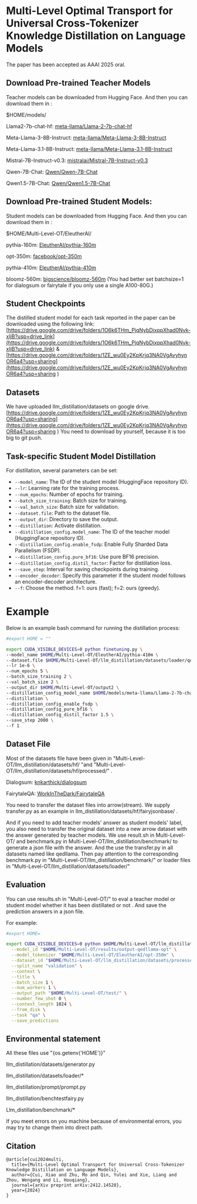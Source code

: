 # Multi-Level Optimal Transport for Universal Cross-Tokenizer Knowledge Distillation on Language Models
The paper has been accepted as AAAI 2025 oral.

## Download Pre-trained Teacher Models

Teacher models can be downloaded from Hugging Face. And then you can download them in :

$HOME/models/

Llama2-7b-chat-hf:	[meta-llama/Llama-2-7b-chat-hf](https://huggingface.co/meta-llama/Llama-2-7b-chat-hf) 

Meta-Llama-3-8B-Instruct:	[meta-llama/Meta-Llama-3-8B-Instruct](https://huggingface.co/meta-llama/Meta-Llama-3-8B-Instruct)

Meta-Llama-3.1-8B-Instruct:	[meta-llama/Meta-Llama-3.1-8B-Instruct](https://huggingface.co/meta-llama/Meta-Llama-3.1-8B-Instruct)

Mistral-7B-Instruct-v0.3:	[mistralai/Mistral-7B-Instruct-v0.3](https://huggingface.co/mistralai/Mistral-7B-Instruct-v0.3)

Qwen-7B-Chat:	[Qwen/Qwen-7B-Chat](https://huggingface.co/Qwen/Qwen-7B-Chat)

Qwen1.5-7B-Chat:	[Qwen/Qwen1.5-7B-Chat](https://huggingface.co/Qwen/Qwen1.5-7B-Chat)

## Download Pre-trained Student Models:

Student models can be downloaded from Hugging Face. And then you can download them in :

$HOME/Multi-Level-OT/EleutherAI/

pythia-160m: [EleutherAI/pythia-160m](https://huggingface.co/EleutherAI/pythia-160m)

opt-350m: [facebook/opt-350m](https://huggingface.co/facebook/opt-350m)

pythia-410m: [EleutherAI/pythia-410m](https://huggingface.co/EleutherAI/pythia-410m)

bloomz-560m: [bigscience/bloomz-560m](https://huggingface.co/bigscience/bloomz-560m) (You had better set batchsize=1 for dialogsum or fairytale if you only use a single A100-80G.)

## Student Checkpoints
The distilled student model for each task reported in the paper can be downloaded using the following link:
[https://drive.google.com/drive/folders/1O6k6THm_PjqNybDixppXhad0Nyk-xIjB?usp=drive_link](https://drive.google.com/drive/folders/1O6k6THm_PjqNybDixppXhad0Nyk-xIjB?usp=drive_link) &
[https://drive.google.com/drive/folders/1ZE_wu0Ey2KpKrjq3NA0VgAvyhynOR6a4?usp=sharing](https://drive.google.com/drive/folders/1ZE_wu0Ey2KpKrjq3NA0VgAvyhynOR6a4?usp=sharing
)

## Datasets
We have uploaded llm_distillation/datasets on google drive.[https://drive.google.com/drive/folders/1ZE_wu0Ey2KpKrjq3NA0VgAvyhynOR6a4?usp=sharing](https://drive.google.com/drive/folders/1ZE_wu0Ey2KpKrjq3NA0VgAvyhynOR6a4?usp=sharing
) You need to download by yourself, because it is too big to git push.

## Task-specific Student Model Distillation


For distillation, several parameters can be set:
- `--model_name`: The ID of the student model (HuggingFace repository ID).
- `--lr`: Learning rate for the training process.
- `--num_epochs`: Number of epochs for training.
- `--batch_size_training`: Batch size for training.
- `--val_batch_size`: Batch size for validation.
- `--dataset.file`: Path to the dataset file.
- `--output_dir`: Directory to save the output.
- `--distillation`: Activate distillation.
- `--distillation_config.model_name`: The ID of the teacher model (HuggingFace repository ID).
- `--distillation_config.enable_fsdp`: Enable Fully Sharded Data Parallelism (FSDP).
- `--distillation_config.pure_bf16`: Use pure BF16 precision.
- `--distillation_config.distil_factor`: Factor for distillation loss.
- `--save_step`: Interval for saving checkpoints during training.
- `--encoder_decoder`: Specify this parameter if the student model follows an encoder-decoder architecture.
- `--f`: Choose the method. f=1: ours (fast); f=2: ours (greedy).

# Example

Below is an example bash command for running the distillation process:

```bash
#export HOME = ""

export CUDA_VISIBLE_DEVICES=0 python finetuning.py \
--model_name $HOME/Multi-Level-OT/EleutherAI/pythia-410m \
--dataset.file $HOME/Multi-Level-OT/llm_distillation/datasets/loader/qed.py \
--lr 1e-6 \
--num_epochs 5 \
--batch_size_training 2 \
--val_batch_size 2 \
--output_dir $HOME/Multi-Level-OT/output2 \
--distillation_config_model_name $HOME/models/meta-llama/Llama-2-7b-chat-hf \
--distillation \
--distillation_config_enable_fsdp \
--distillation_config_pure_bf16 \
--distillation_config_distil_factor 1.5 \
--save_step 2000 \
--f 1

```



## Dataset File

Most of the datasets file have been given in "Multi-Level-OT/llm_distillation/datasets/hf/ "and "Multi-Level-OT/llm_distillation/datasets/hf/processed/" .

Dialogsum: [knkarthick/dialogsum](https://huggingface.co/datasets/knkarthick/dialogsum)

FairytaleQA: [WorkInTheDark/FairytaleQA](https://huggingface.co/datasets/WorkInTheDark/FairytaleQA)

You need to transfer the dataset files into arrow(stream). We supply transfer.py as an example in llm_distillation/datasets/hf/fairyjsonbase/ .

And if you need to add teacher models' answer as student models' label, you also need to transfer the original dataset into a new arrow dataset with the answer generated by teacher models. We use result.sh in Multi-Level-OT/  and benchmark.py in Multi-Level-OT/llm_distillation/benchmark/ to generate a json file with the answer. And the use the transfer.py in all datasets named like qedllama. Then pay attention to the corresponding benchmark.py in "Multi-Level-OT/llm_distillation/benchmark/" or loader files in "Multi-Level-OT/llm_distillation/datasets/loader/"



## Evaluation

You can use results.sh in "Multi-Level-OT/" to eval a teacher model or student model whether it has been distillated or not . And save the prediction answers in a json file.

For example:

```bash
#export HOME=

export CUDA_VISIBLE_DEVICES=0 python $HOME/Multi-Level-OT/llm_distillation/benchmark/benchmark619.py \
  --model_id "$HOME/Multi-Level-OT/results/output-qedllama-opt" \
  --model_tokenizer "$HOME/Multi-Level-OT/EleutherAI/opt-350m" \
  --dataset_id "$HOME/Multi-Level-OT/llm_distillation/datasets/processed/qed" \
  --split_name "validation" \
  --context \
  --title \
  --batch_size 1 \
  --num_workers 1 \
  --output_path "$HOME/Multi-Level-OT/test/" \
  --number_few_shot 0 \
  --context_length 1024 \
  --from_disk \
  --task "qa" \
  --save_predictions

```

## Environmental statement

All these files use "{os.getenv('HOME')}"

llm_distillation/datasets/generator.py

llm_distillation/datasets/loader/*

llm_distillation/prompt/prompt.py

llm_distillation/benchtestfairy.py

Llm_distillation/benchmark/*

If you meet errors on you machine because of environmental errors, you may try to change them into direct path.

## Citation

```
@article{cui2024multi,
  title={Multi-Level Optimal Transport for Universal Cross-Tokenizer Knowledge Distillation on Language Models},
  author={Cui, Xiao and Zhu, Mo and Qin, Yulei and Xie, Liang and Zhou, Wengang and Li, Houqiang},
  journal={arXiv preprint arXiv:2412.14528},
  year={2024}
}
```
